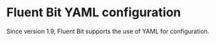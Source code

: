# Fluent Bit YAML configuration

Since version 1.9, Fluent Bit supports the use of YAML for configuration.